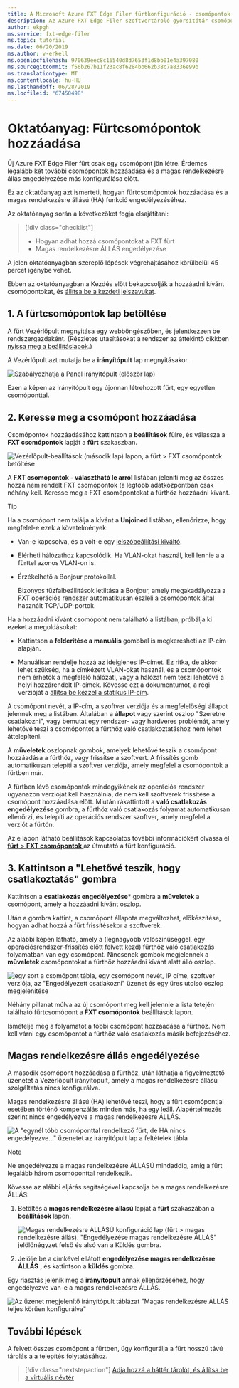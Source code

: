 ```yaml
---
title: A Microsoft Azure FXT Edge Filer fürtkonfiguráció - csomópontok hozzáadása
description: Az Azure FXT Edge Filer szoftvertároló gyorsítótár csomópontok hozzáadása
author: ekpgh
ms.service: fxt-edge-filer
ms.topic: tutorial
ms.date: 06/20/2019
ms.author: v-erkell
ms.openlocfilehash: 970639eec8c16540d8d7653f1d8bb01e4a397080
ms.sourcegitcommit: f56b267b11f23ac8f6284bb662b38c7a8336e99b
ms.translationtype: MT
ms.contentlocale: hu-HU
ms.lasthandoff: 06/28/2019
ms.locfileid: "67450498"
---
```

# <a name="tutorial-add-cluster-nodes"></a>Oktatóanyag: Fürtcsomópontok hozzáadása 

Új Azure FXT Edge Filer fürt csak egy csomópont jön létre. Érdemes legalább két további csomópontok hozzáadása és a magas rendelkezésre állás engedélyezése más konfigurálása előtt. 

Ez az oktatóanyag azt ismerteti, hogyan fürtcsomópontok hozzáadása és a magas rendelkezésre állású (HA) funkció engedélyezéséhez. 

Az oktatóanyag során a következőket fogja elsajátítani: 

> [!div class="checklist"]
> * Hogyan adhat hozzá csomópontokat a FXT fürt
> * Magas rendelkezésre ÁLLÁS engedélyezése

A jelen oktatóanyagban szereplő lépések végrehajtásához körülbelül 45 percet igénybe vehet.

Ebben az oktatóanyagban a Kezdés előtt bekapcsolják a hozzáadni kívánt csomópontokat, és [állítsa be a kezdeti jelszavukat](fxt-node-password.md). 

## <a name="1-load-the-cluster-nodes-page"></a>1. A fürtcsomópontok lap betöltése

A fürt Vezérlőpult megnyitása egy webböngészőben, és jelentkezzen be rendszergazdaként. (Részletes utasításokat a rendszer az áttekintő cikkben [nyissa meg a beállításlapok](fxt-cluster-create.md#open-the-settings-pages).)

A Vezérlőpult azt mutatja be a **irányítópult** lap megnyitásakor. 

![Szabályozhatja a Panel irányítópult (először lap)](media/fxt-cluster-config/dashboard-1-node.png)

Ezen a képen az irányítópult egy újonnan létrehozott fürt, egy egyetlen csomóponttal.

## <a name="2-locate-the-node-to-add"></a>2. Keresse meg a csomópont hozzáadása

Csomópontok hozzáadásához kattintson a **beállítások** fülre, és válassza a **FXT csomópontok** lapját a **fürt** szakaszban.

![Vezérlőpult-beállítások (második lap) lapon, a fürt > FXT csomópontok betöltése](media/fxt-cluster-config/settings-fxt-nodes.png)

A **FXT csomópontok - választható le arról** listában jeleníti meg az összes hozzá nem rendelt FXT csomópontok (a legtöbb adatközpontban csak néhány kell. Keresse meg a FXT csomópontokat a fürthöz hozzáadni kívánt.

> [!Tip] 
> Ha a csomópont nem találja a kívánt a **Unjoined** listában, ellenőrizze, hogy megfelel-e ezek a követelmények:
> 
> * Van-e kapcsolva, és a volt-e egy [jelszóbeállítási kiváltó](fxt-node-password.md).
> * Elérheti hálózathoz kapcsolódik. Ha VLAN-okat használ, kell lennie a a fürttel azonos VLAN-on is.
> * Érzékelhető a Bonjour protokollal. 
>
>   Bizonyos tűzfalbeállítások letiltása a Bonjour, amely megakadályozza a FXT operációs rendszer automatikusan észleli a csomópontok által használt TCP/UDP-portok.
> 
> Ha a hozzáadni kívánt csomópont nem található a listában, próbálja ki ezeket a megoldásokat: 
> 
> * Kattintson a **felderítése a manuális** gombbal is megkeresheti az IP-cím alapján.
> 
> * Manuálisan rendelje hozzá az ideiglenes IP-címet. Ez ritka, de akkor lehet szükség, ha a címkézett VLAN-okat használ, és a csomópontok nem érhetők a megfelelő hálózati, vagy a hálózat nem teszi lehetővé a helyi hozzárendelt IP-címek. Kövesse ezt a dokumentumot, a régi verzióját a [állítsa be kézzel a statikus IP-cím](https://azure.github.io/Avere/legacy/create_cluster/4_8/html/static_ip.html).

A csomópont nevét, a IP-cím, a szoftver verziója és a megfelelőségi állapot jelennek meg a listában. Általában a **állapot** vagy szerint oszlop "Szeretne csatlakozni", vagy bemutat egy rendszer- vagy hardveres problémát, amely lehetővé teszi a csomópontot a fürthöz való csatlakoztatáshoz nem lehet áttelepíteni.

A **műveletek** oszlopnak gombok, amelyek lehetővé teszik a csomópont hozzáadása a fürthöz, vagy frissítse a szoftvert. A frissítés gomb automatikusan telepíti a szoftver verziója, amely megfelel a csomópontok a fürtben már.

A fürtben lévő csomópontok mindegyikének az operációs rendszer ugyanazon verzióját kell használnia, de nem kell szoftverek frissítése a csomópont hozzáadása előtt. Miután rákattintott a **való csatlakozás engedélyezése** gombra, a fürthöz való csatlakozás folyamat automatikusan ellenőrzi, és telepíti az operációs rendszer szoftver, amely megfelel a verziót a fürtön.

Az e lapon látható beállítások kapcsolatos további információkért olvassa el [ **fürt** > **FXT csomópontok** ](https://azure.github.io/Avere/legacy/ops_guide/4_7/html/gui_fxt_nodes.html) az útmutató a fürt konfiguráció.

## <a name="3-click-the-allow-to-join-button"></a>3. Kattintson a "Lehetővé teszik, hogy csatlakoztatás" gombra 

Kattintson a **csatlakozás engedélyezése*** gombra a **műveletek** a csomópont, amely a hozzáadni kívánt oszlop.

Után a gombra kattint, a csomópont állapota megváltozhat, előkészítése, hogyan adhat hozzá a fürt frissítésekor a szoftverek. 

Az alábbi képen látható, amely a (legnagyobb valószínűséggel, egy operációsrendszer-frissítés előtt felvett kezd) fürthöz való csatlakozás folyamatban van egy csomópont. Nincsenek gombok megjelennek a **műveletek** csomópontokat a fürthöz hozzáadni kívánt alatt álló oszlop.

![egy sort a csomópont tábla, egy csomópont nevét, IP címe, szoftver verziója, az "Engedélyezett csatlakozni" üzenet és egy üres utolsó oszlop megjelenítése](media/fxt-cluster-config/node-join-in-process.png)

Néhány pillanat múlva az új csomópont meg kell jelennie a lista tetején található fürtcsomópont a **FXT csomópontok** beállítások lapon. 

Ismételje meg a folyamatot a többi csomópont hozzáadása a fürthöz. Nem kell várni egy csomópontot a fürthöz való csatlakozás másik befejezéséhez.

## <a name="enable-high-availability"></a>Magas rendelkezésre állás engedélyezése

A második csomópont hozzáadása a fürthöz, után láthatja a figyelmeztető üzenetet a Vezérlőpult irányítópult, amely a magas rendelkezésre állású szolgáltatás nincs konfigurálva. 

Magas rendelkezésre állású (HA) lehetővé teszi, hogy a fürt csomópontjai esetében történő kompenzálás minden más, ha egy leáll. Alapértelmezés szerint nincs engedélyezve a magas rendelkezésre ÁLLÁS.

![A "egynél több csomóponttal rendelkező fürt, de HA nincs engedélyezve..." üzenetet az irányítópult lap a feltételek tábla](media/fxt-cluster-config/no-ha-2-nodes.png)

> [!Note] 
> Ne engedélyezze a magas rendelkezésre ÁLLÁSÚ mindaddig, amíg a fürt legalább három csomóponttal rendelkezik.

Kövesse az alábbi eljárás segítségével kapcsolja be a magas rendelkezésre ÁLLÁS: 

1. Betöltés a **magas rendelkezésre állású** lapját a **fürt** szakaszában a **beállítások** lapon.

   ![Magas rendelkezésre ÁLLÁSÚ konfiguráció lap (fürt > magas rendelkezésre állás). "Engedélyezése magas rendelkezésre ÁLLÁS" jelölőnégyzet felső és alsó van a Küldés gombra.](media/fxt-cluster-config/enable-ha.png)

2. Jelölje be a címkével ellátott **engedélyezése magas rendelkezésre ÁLLÁS** , és kattintson a **küldés** gombra. 

Egy riasztás jelenik meg a **irányítópult** annak ellenőrzéséhez, hogy engedélyezve van-e a magas rendelkezésre ÁLLÁS.

![Az üzenet megjelenítő irányítópult táblázat "Magas rendelkezésre ÁLLÁS teljes körűen konfigurálva"](media/fxt-cluster-config/ha-configured-alert.png)


## <a name="next-steps"></a>További lépések

A felvett összes csomópont a fürtben, úgy konfigurálja a fürt hosszú távú tárolás a a telepítés folytatásához.

> [!div class="nextstepaction"]
> [Adja hozzá a háttér tárolót, és állítsa be a virtuális névtér](fxt-add-storage.md)